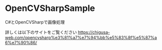 # OpenCVSharpSample
C#とOpenCVSharpで画像処理

詳しくは以下のサイトをご覧ください
<https://chigusa-web.com/opencvsharp%e3%81%a7%e7%94%bb%e5%83%8f%e5%87%a6%e7%90%86/>
